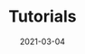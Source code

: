 ---
title: "Tutorials"
description: "Tutorials for working with Atom Rendering Engine?"
date: 2021-03-04
toc: true
weight: 500
---